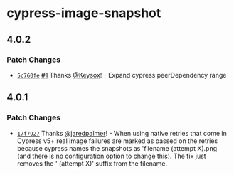 # cypress-image-snapshot

## 4.0.2

### Patch Changes

- [`5c760fe`](https://github.com/Keysox/cypress-image-snapshot/commit/5c760fe0bd09a56a4c0bcc86bf64521fb3ca4478) [#1](https://github.com/Keysox/cypress-image-snapshot/pull/1) Thanks [@Keysox](https://github.com/Keysox)! - Expand cypress peerDependency range

## 4.0.1

### Patch Changes

- [`17f7927`](https://github.com/jaredpalmer/cypress-image-snapshot/commit/17f7927384bfdbd6cbb65d344c8337d32926b691) Thanks [@jaredpalmer](https://github.com/jaredpalmer)! - When using native retries that come in Cypress v5+ real image failures are marked as passed on the retries because cypress names the snapshots as 'filename (attempt X).png (and there is no configuration option to change this). The fix just removes the ' (attempt X)' suffix from the filename.
